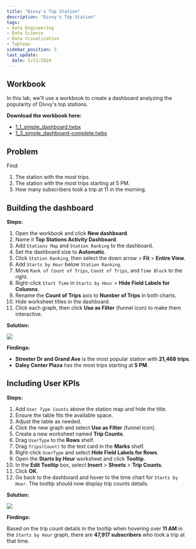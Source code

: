 ```yaml
---
title: "Divvy's Top Station"
description: "Divvy's Top Station"
tags: 
- Data Engineering
- Data Science
- Data Visualization
- Tableau
sidebar_position: 3
last_update:
  date: 5/21/2024
---
```



## Workbook  

In this lab, we'll use a workbook to create a dashboard analyzing the popularity of Divvy's top stations.  

**Download the workbook here:** 

- [1_1_simple_dashboard.twbx](https://github.com/joseeden/joeden/tree/master/docs/022-Data-Engineering/051-Tableau/000-Sample-Datasets/002-Creating-Dashboards/Workbooks) 
- [1_3_simple_dashboard-complete.twbx](https://github.com/joseeden/joeden/tree/master/docs/022-Data-Engineering/051-Tableau/000-Sample-Datasets/002-Creating-Dashboards/Workbooks) 

## Problem

Find:  

1. The station with the most trips.  
2. The station with the most trips starting at 5 PM.  
3. How many subscribers took a trip at 11 in the morning.

## Building the dashboard

**Steps:** 

1. Open the workbook and click **New dashboard**.  
2. Name it **Top Stations Activity Dashboard**.  
3. Add `Stations Map` and `Station Ranking` to the dashboard.  
4. Set the dashboard size to **Automatic**.  
5. Click `Station Ranking`, then select the down arrow > **Fit** > **Entire View**.  
6. Add `Starts by Hour` below `Station Ranking`.  
7. Move `Rank of Count of Trips`, `Count of Trips`, and `Time Block` to the right.  
8. Right-click `Start Time` in `Starts by Hour` > **Hide Field Labels for Columns**.  
9. Rename the **Count of Trips** axis to **Number of Trips** in both charts.  
10. Hide worksheet titles in the dashboard.  
11. Click each graph, then click **Use as Filter** (funnel icon) to make them interactive.  

**Solution:**

<div class="img-center"> 

![](/gif/docs/snowflake-create-query-sampleee-33.gif)

</div>


**Findings:** 

- **Streeter Dr and Grand Ave** is the most popular station with **21,468 trips**. 
- **Daley Center Plaza** has the most trips starting at **5 PM**.

## Including User KPIs

**Steps:** 

1. Add `User Type Counts` above the station map and hide the title.  
2. Ensure the table fits the available space.  
3. Adjust the table as needed.  
4. Click the new graph and select **Use as Filter** (funnel icon).  
5. Create a new worksheet named **Trip Counts**.  
6. Drag `UserType` to the **Rows** shelf.  
7. Drag `Trips(Count)` to the text card in the **Marks** shelf.  
8. Right-click `UserType` and select **Hide Field Labels for Rows**.  
9. Open the **Starts by Hour** worksheet and click **Tooltip**.  
10. In the **Edit Tooltip** box, select **Insert** > **Sheets** > **Trip Counts**.  
11. Click **OK**.
12. Go back to the dashboard and hover to the time chart for `Starts by Hour`. The tooltip should now display trip counts details.

**Solution:**

<div class="img-center"> 

![](/gif/docs/snowflake-create-query-sampleee-34.gif)

</div>


**Findings:** 

Based on the trip count details in the tooltip when hovering over **11 AM** in the `Starts by Hour` graph, there are **47,917 subscribers** who took a trip at that time. 
